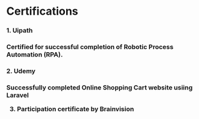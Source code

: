 # Certifications
<h3>1. Uipath <h3>
<p> Certified for successful completion of <span text="bold">Robotic Process Automation (RPA)</span>. <p>

<h3>2. Udemy <h3>
<p> Successfully completed Online Shopping Cart website usiing Laravel <p>

3. Participation certificate by Brainvision
